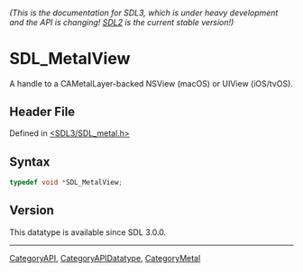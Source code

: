 ###### (This is the documentation for SDL3, which is under heavy development and the API is changing! [SDL2](https://wiki.libsdl.org/SDL2/) is the current stable version!)
# SDL_MetalView

A handle to a CAMetalLayer-backed NSView (macOS) or UIView (iOS/tvOS).

## Header File

Defined in [<SDL3/SDL_metal.h>](https://github.com/libsdl-org/SDL/blob/main/include/SDL3/SDL_metal.h)

## Syntax

```c
typedef void *SDL_MetalView;
```

## Version

This datatype is available since SDL 3.0.0.

----
[CategoryAPI](CategoryAPI), [CategoryAPIDatatype](CategoryAPIDatatype), [CategoryMetal](CategoryMetal)

